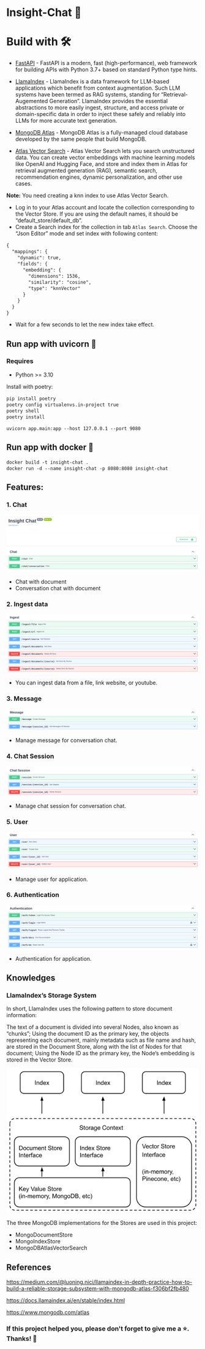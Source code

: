 # Insight-Chat 🚀

# Build with 🛠️

- [FastAPI](https://fastapi.tiangolo.com/) - FastAPI is a modern, fast (high-performance), web framework for building APIs with Python 3.7+ based on standard Python type hints.

- [LlamaIndex](https://www.llamaindex.ai/) - LlamaIndex is a data framework for LLM-based applications which benefit from context augmentation. Such LLM systems have been termed as RAG systems, standing for “Retrieval-Augemented Generation”. LlamaIndex provides the essential abstractions to more easily ingest, structure, and access private or domain-specific data in order to inject these safely and reliably into LLMs for more accurate text generation.

- [MongoDB Atlas](https://www.mongodb.com/cloud/atlas) - MongoDB Atlas is a fully-managed cloud database developed by the same people that build MongoDB.

- [Atlas Vector Search](https://www.mongodb.com/products/platform/atlas-vector-search) - Atlas Vector Search lets you search unstructured data. You can create vector embeddings with machine learning models like OpenAI and Hugging Face, and store and index them in Atlas for retrieval augmented generation (RAG), semantic search, recommendation engines, dynamic personalization, and other use cases.

**Note:** You need creating a knn index to use Atlas Vector Search.

- Log in to your Atlas account and locate the collection corresponding to the Vector Store. If you are using the default names, it should be “default_store/default_db”.
- Create a Search index for the collection in tab `Atlas Search`. Choose the “Json Editor” mode and set index with following content:

```
{
  "mappings": {
    "dynamic": true,
    "fields": {
      "embedding": {
        "dimensions": 1536,
        "similarity": "cosine",
        "type": "knnVector"
      }
    }
  }
}
```

- Wait for a few seconds to let the new index take effect.

## Run app with uvicorn 🚀

### Requires

- Python >= 3.10

Install with poetry:

```
pip install poetry
poetry config virtualenvs.in-project true
poetry shell
poetry install
```

```
uvicorn app.main:app --host 127.0.0.1 --port 9080
```

## Run app with docker 🐳

```
docker build -t insight-chat .
docker run -d --name insight-chat -p 8080:8080 insight-chat
```

## Features:

### 1. Chat

![alt text](app/resources/images/chat.png)

- Chat with document
- Conversation chat with document

### 2. Ingest data

![alt text](app/resources/images/ingest.png)

- You can ingest data from a file, link website, or youtube.

### 3. Message

![alt text](app/resources/images/message.png)

- Manage message for conversation chat.

### 4. Chat Session

![alt text](app/resources/images/session.png)

- Manage chat session for conversation chat.

### 5. User

![alt text](app/resources/images/user.png)

- Manage user for application.

### 6. Authentication

![alt text](app/resources/images/authen.png)

- Authentication for application.

## Knowledges

### LlamaIndex’s Storage System

In short, LlamaIndex uses the following pattern to store document information:

The text of a document is divided into several Nodes, also known as “chunks”;
Using the document ID as the primary key, the objects representing each document, mainly metadata such as file name and hash, are stored in the Document Store, along with the list of Nodes for that document;
Using the Node ID as the primary key, the Node’s embedding is stored in the Vector Store.

![alt text](app/resources/images/storage.png)

The three MongoDB implementations for the Stores are used in this project:

- MongoDocumentStore
- MongoIndexStore
- MongoDBAtlasVectorSearch

## References

https://medium.com/@luoning.nici/llamaindex-in-depth-practice-how-to-build-a-reliable-storage-subsystem-with-mongodb-atlas-f306bf2fb480

https://docs.llamaindex.ai/en/stable/index.html

https://www.mongodb.com/atlas

### If this project helped you, please don't forget to give me a ⭐️. Thanks! 🌟

